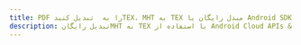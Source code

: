 ---title: PDF را به  تبدیل کنیدTEX، MHT به TEX مبدل رایگان یا Android SDKdescription: تبدیل رایگانMHT به TEX با استفاده از Android Cloud APIs & SDK همچنین اسناد PDF را در Cloud ایجاد، ویرایش و رندر کنید.---